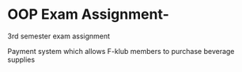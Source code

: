 # OOP Exam Assignment-

3rd semester exam assignment

Payment system which allows F-klub members to purchase beverage supplies
